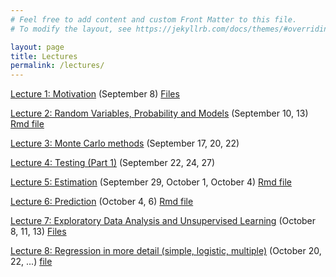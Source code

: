 ```yaml
---
# Feel free to add content and custom Front Matter to this file.
# To modify the layout, see https://jekyllrb.com/docs/themes/#overriding-theme-defaults

layout: page
title: Lectures
permalink: /lectures/
---
```


<a href="https://kdlevin-uwstat.github.io/STAT340-Fall2021/lecs/01/L01_motivation.html">Lecture 1: Motivation</a> (September 8) <a href="https://kdlevin-uwstat.github.io/STAT340-Fall2021/lecs/01/lec01_motivation.zip">Files</a>

<a href="https://kdlevin-uwstat.github.io/STAT340-Fall2021/lecs/02/L02_randomvariables.html">Lecture 2: Random Variables, Probability and Models</a> (September 10, 13) <a href="https://kdlevin-uwstat.github.io/STAT340-Fall2021/lecs/02/L02_randomvariables.Rmd">Rmd file</a>

<a href="https://kdlevin-uwstat.github.io/STAT340-Fall2021/lecs/03/L03_monte-carlo.html">Lecture 3: Monte Carlo methods</a> (September 17, 20, 22)

<a href="https://kdlevin-uwstat.github.io/STAT340-Fall2021/lecs/04/L04_testing.html">Lecture 4: Testing (Part 1)</a> (September 22, 24, 27)

<a href="https://kdlevin-uwstat.github.io/STAT340-Fall2021/lecs/05/L05_estimation.html">Lecture 5: Estimation</a> (September 29, October 1, October 4) <a href="https://kdlevin-uwstat.github.io/STAT340-Fall2021/lecs/05/L05_estimation.Rmd">Rmd file</a>

<a href="https://kdlevin-uwstat.github.io/STAT340-Fall2021/lecs/06/L06_prediction.html">Lecture 6: Prediction</a> (October 4, 6) <a href="https://kdlevin-uwstat.github.io/STAT340-Fall2021/lecs/06/L06_prediction.Rmd">Rmd file</a>

<a href="https://kdlevin-uwstat.github.io/STAT340-Fall2021/lecs/07/L07_UnsupEDA.html">Lecture 7: Exploratory Data Analysis and Unsupervised Learning</a> (October 8, 11, 13) <a href="https://kdlevin-uwstat.github.io/STAT340-Fall2021/lecs/07/lec07_UnsupEDA.zip">Files</a>

<a href="https://kdlevin-uwstat.github.io/STAT340-Fall2021/lecs/08/L08_regression.html">Lecture 8: Regression in more detail (simple, logistic, multiple)</a> (October 20, 22, ...) <a href="https://kdlevin-uwstat.github.io/STAT340-Fall2021/lecs/08/L08_regression.Rmd">file</a>

